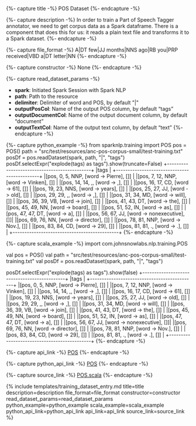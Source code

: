 {%- capture title -%}
POS Dataset
{%- endcapture -%}

{%- capture description -%}
In order to train a Part of Speech Tagger annotator, we need to get corpus data as a Spark dataframe. There is a component that does this for us: it reads a plain text file and transforms it to a Spark dataset.
{%- endcapture -%}

{%- capture file_format -%}
A|DT few|JJ months|NNS ago|RB you|PRP received|VBD a|DT letter|NN
{%- endcapture -%}

{%- capture constructor -%}
None
{%- endcapture -%}

{%- capture read_dataset_params -%}
- **spark**: Initiated Spark Session with Spark NLP
- **path**: Path to the resource
- **delimiter**: Delimiter of word and POS, by default "\|"
- **outputPosCol**: Name of the output POS column, by default “tags”
- **outputDocumentCol**: Name of the output document column, by default “document”
- **outputTextCol**: Name of the output text column, by default “text”
{%- endcapture -%}

{%- capture python_example -%}
from sparknlp.training import POS
pos = POS()
path = "src/test/resources/anc-pos-corpus-small/test-training.txt"
posDf = pos.readDataset(spark, path, "|", "tags")
posDf.selectExpr("explode(tags) as tags").show(truncate=False)
+---------------------------------------------+
|tags                                         |
+---------------------------------------------+
|[pos, 0, 5, NNP, [word -> Pierre], []]       |
|[pos, 7, 12, NNP, [word -> Vinken], []]      |
|[pos, 14, 14, ,, [word -> ,], []]            |
|[pos, 16, 17, CD, [word -> 61], []]          |
|[pos, 19, 23, NNS, [word -> years], []]      |
|[pos, 25, 27, JJ, [word -> old], []]         |
|[pos, 29, 29, ,, [word -> ,], []]            |
|[pos, 31, 34, MD, [word -> will], []]        |
|[pos, 36, 39, VB, [word -> join], []]        |
|[pos, 41, 43, DT, [word -> the], []]         |
|[pos, 45, 49, NN, [word -> board], []]       |
|[pos, 51, 52, IN, [word -> as], []]          |
|[pos, 47, 47, DT, [word -> a], []]           |
|[pos, 56, 67, JJ, [word -> nonexecutive], []]|
|[pos, 69, 76, NN, [word -> director], []]    |
|[pos, 78, 81, NNP, [word -> Nov.], []]       |
|[pos, 83, 84, CD, [word -> 29], []]          |
|[pos, 81, 81, ., [word -> .], []]            |
+---------------------------------------------+
{%- endcapture -%}

{%- capture scala_example -%}
import com.johnsnowlabs.nlp.training.POS

val pos = POS()
val path = "src/test/resources/anc-pos-corpus-small/test-training.txt"
val posDf = pos.readDataset(spark, path, "|", "tags")

posDf.selectExpr("explode(tags) as tags").show(false)
+---------------------------------------------+
|tags                                         |
+---------------------------------------------+
|[pos, 0, 5, NNP, [word -> Pierre], []]       |
|[pos, 7, 12, NNP, [word -> Vinken], []]      |
|[pos, 14, 14, ,, [word -> ,], []]            |
|[pos, 16, 17, CD, [word -> 61], []]          |
|[pos, 19, 23, NNS, [word -> years], []]      |
|[pos, 25, 27, JJ, [word -> old], []]         |
|[pos, 29, 29, ,, [word -> ,], []]            |
|[pos, 31, 34, MD, [word -> will], []]        |
|[pos, 36, 39, VB, [word -> join], []]        |
|[pos, 41, 43, DT, [word -> the], []]         |
|[pos, 45, 49, NN, [word -> board], []]       |
|[pos, 51, 52, IN, [word -> as], []]          |
|[pos, 47, 47, DT, [word -> a], []]           |
|[pos, 56, 67, JJ, [word -> nonexecutive], []]|
|[pos, 69, 76, NN, [word -> director], []]    |
|[pos, 78, 81, NNP, [word -> Nov.], []]       |
|[pos, 83, 84, CD, [word -> 29], []]          |
|[pos, 81, 81, ., [word -> .], []]            |
+---------------------------------------------+
{%- endcapture -%}

{%- capture api_link -%}
[POS](/api/com/johnsnowlabs/nlp/training/POS.html)
{%- endcapture -%}

{%- capture python_api_link -%}
[POS](/api/python/reference/autosummary/sparknlp/training/pos/index.html#sparknlp.training.pos.POS)
{%- endcapture -%}

{%- capture source_link -%}
[POS.scala](https://github.com/JohnSnowLabs/spark-nlp/tree/master/src/main/scala/com/johnsnowlabs/nlp/training/POS.scala)
{%- endcapture -%}

{% include templates/training_dataset_entry.md
title=title
description=description
file_format=file_format
constructor=constructor
read_dataset_params=read_dataset_params
python_example=python_example
scala_example=scala_example
python_api_link=python_api_link
api_link=api_link
source_link=source_link
%}